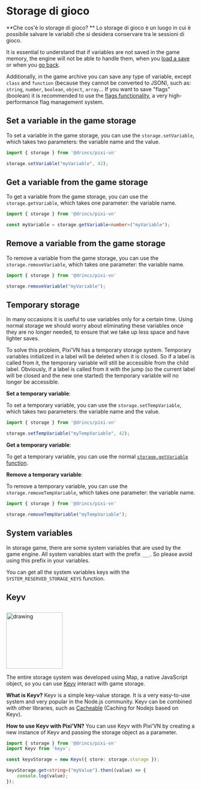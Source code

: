 # Storage di gioco

\*\*Che cos'è lo storage di gioco? \*\* Lo storage di gioco è un luogo in cui è possibile salvare le variabili che si desidera conservare tra le sessioni di gioco.

It is essential to understand that if variables are not saved in the game memory, the engine will not be able to handle them, when you [load a save](/start/save#load) or when you [go back](/start/labels-flow.md#go-back).

Additionally, in the game archive you can save any type of variable, except `class` and `function` (because they cannot be converted to JSON), such as: `string`, `number`, `boolean`, `object`, `array`... If you want to save "flags" (boolean) it is recommended to use the [flags functionality](/start/flags), a very high-performance flag management system.

## Set a variable in the game storage

To set a variable in the game storage, you can use the `storage.setVariable`, which takes two parameters: the variable name and the value.

```typescript
import { storage } from '@drincs/pixi-vn'

storage.setVariable("myVariable", 42);
```

## Get a variable from the game storage

To get a variable from the game storage, you can use the `storage.getVariable`, which takes one parameter: the variable name.

```typescript
import { storage } from '@drincs/pixi-vn'

const myVariable = storage.getVariable<number>("myVariable");
```

## Remove a variable from the game storage

To remove a variable from the game storage, you can use the `storage.removeVariable`, which takes one parameter: the variable name.

```typescript
import { storage } from '@drincs/pixi-vn'

storage.removeVariable("myVariable");
```

## Temporary storage

In many occasions it is useful to use variables only for a certain time. Using normal storage we should worry about eliminating these variables once they are no longer needed, to ensure that we take up less space and have lighter saves.

To solve this problem, Pixi’VN has a temporary storage system. Temporary variables initialized in a label will be deleted when it is closed. So if a label is called from it, the temporary variable will still be accessible from the child label. Obviously, if a label is called from it with the jump (so the current label will be closed and the new one started) the temporary variable will no longer be accessible.

**Set a temporary variable**:

To set a temporary variable, you can use the `storage.setTempVariable`, which takes two parameters: the variable name and the value.

```typescript
import { storage } from '@drincs/pixi-vn'

storage.setTempVariable("myTempVariable", 42);
```

**Get a temporary variable**:

To get a temporary variable, you can use the normal [`storage.getVariable` function](#get-a-variable-from-the-game-storage).

**Remove a temporary variable**:

To remove a temporary variable, you can use the `storage.removeTempVariable`, which takes one parameter: the variable name.

```typescript
import { storage } from '@drincs/pixi-vn'

storage.removeTempVariable("myTempVariable");
```

## System variables

In storage game, there are some system variables that are used by the game engine. All system variables start with the prefix `___`.
So please avoid using this prefix in your variables.

You can get all the system variables keys with the `SYSTEM_RESERVED_STORAGE_KEYS` function.

<!-- TODO Temp storage -->

## Keyv

<img src="https://keyv.org/logo.svg" alt="drawing" height="150" style="margin-top: 10px;" />

The entire storage system was developed using Map, a native JavaScript object, so you can use [Keyv](https://keyv.org/) interact with game storage.

**What is Keyv?** Keyv is a simple key-value storage. It is a very easy-to-use system and very popular in the Node.js community. Keyv can be combined with other libraries, such as [Cacheable](https://cacheable.org/) (Caching for Nodejs based on Keyv).

**How to use Keyv with Pixi’VN?** You can use Keyv with Pixi’VN by creating a new instance of Keyv and passing the storage object as a parameter.

```typescript
import { storage } from '@drincs/pixi-vn'
import Keyv from 'keyv';

const keyvStorage = new Keyv({ store: storage.storage });

keyvStorage.get<string>("myValue").then((value) => {
    console.log(value);
});
```
